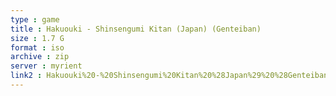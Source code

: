 ```yaml
---
type : game
title : Hakuouki - Shinsengumi Kitan (Japan) (Genteiban)
size : 1.7 G
format : iso
archive : zip
server : myrient
link2 : Hakuouki%20-%20Shinsengumi%20Kitan%20%28Japan%29%20%28Genteiban%29
---
```

